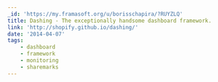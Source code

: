 ```yaml
---
_id: 'https://my.framasoft.org/u/borisschapira/?RUYZLQ'
title: Dashing - The exceptionally handsome dashboard framework.
link: 'http://shopify.github.io/dashing/'
date: '2014-04-07'
tags:
    - dashboard
    - framework
    - monitoring
    - sharemarks
---
```


<div class="markdown"><p></p></div>

